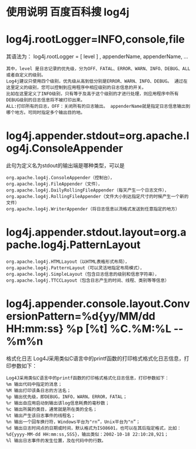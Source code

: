 # 使用说明 百度百科搜 log4j

# log4j.rootLogger=INFO,console,file
其语法为：
log4j.rootLogger = [ level ] , appenderName, appenderName, …
```text
其中，level 是日志记录的优先级，分为OFF、FATAL、ERROR、WARN、INFO、DEBUG、ALL或者自定义的级别。
Log4j建议只使用四个级别，优先级从高到低分别是ERROR、WARN、INFO、DEBUG。 通过在这里定义的级别，您可以控制到应用程序中相应级别的日志信息的开关。
比如在这里定义了INFO级别，只有等于及高于这个级别的才进行处理，则应用程序中所有DEBUG级别的日志信息将不被打印出来。
ALL:打印所有的日志，OFF：关闭所有的日志输出。 appenderName就是指定日志信息输出到哪个地方。可同时指定多个输出目的地。
```
# log4j.appender.stdout=org.apache.log4j.ConsoleAppender
此句为定义名为stdout的输出端是哪种类型，可以是
```text
org.apache.log4j.ConsoleAppender（控制台），
org.apache.log4j.FileAppender（文件），
org.apache.log4j.DailyRollingFileAppender（每天产生一个日志文件），
org.apache.log4j.RollingFileAppender（文件大小到达指定尺寸的时候产生一个新的文件）
org.apache.log4j.WriterAppender（将日志信息以流格式发送到任意指定的地方）
```
# log4j.appender.stdout.layout=org.apache.log4j.PatternLayout
```text
org.apache.log4j.HTMLLayout（以HTML表格形式布局），
org.apache.log4j.PatternLayout（可以灵活地指定布局模式），
org.apache.log4j.SimpleLayout（包含日志信息的级别和信息字符串），
org.apache.log4j.TTCCLayout（包含日志产生的时间、线程、类别等等信息）
```
# log4j.appender.console.layout.ConversionPattern=%d{yy/MM/dd HH:mm:ss} %p [%t] %C.%M:%L -- %m%n
格式化日志
Log4J采用类似C语言中的printf函数的打印格式格式化日志信息，打印参数如下：
```text
Log4J采用类似C语言中的printf函数的打印格式格式化日志信息，打印参数如下：
%m 输出代码中指定的消息；
%M 输出打印该条日志的方法名；
%p 输出优先级，即DEBUG，INFO，WARN，ERROR，FATAL；
%r 输出自应用启动到输出该log信息耗费的毫秒数；
%c 输出所属的类目，通常就是所在类的全名；
%t 输出产生该日志事件的线程名；
%n 输出一个回车换行符，Windows平台为"rn”，Unix平台为"n”；
%d 输出日志时间点的日期或时间，默认格式为ISO8601，也可以在其后指定格式，比如：%d{yyyy-MM-dd HH:mm:ss,SSS}，输出类似：2002-10-18 22:10:28,921；
%l 输出日志事件的发生位置，及在代码中的行数。
```